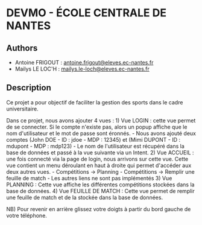 # DEVMO - ÉCOLE CENTRALE DE NANTES

## Authors
- Antoine FRIGOUT : antoine.frigout@eleves.ec-nantes.fr
- Mailys LE LOC'H : mailys.le-loch@eleves.ec-nantes.fr

## Description
Ce projet a pour objectif de faciliter la gestion des sports dans le cadre universitaire.

Dans ce projet, nous avons ajouter 4 vues :
	1) Vue LOGIN : cette vue permet de se connecter. Si le compte n'existe pas, alors un popup affiche que le nom d'utilisateur et le mot de passe sont éronnés.
		- Nous avons ajouté deux comptes (John DOE - ID : jdoe - MDP : 12345) et (Mimi DUPONT - ID : mdupont - MDP : mdp123)
		- Le nom de l'utilisateur est récupéré dans la base de données et passé à la vue suivante via un Intent.
 	2) Vue ACCUEIL : une fois connecté via la page de login, nous arrivons sur cette vue. Cette vue contient un menu déroulant en haut à droite qui permet d'accéder aux deux autres vues.
		- Compétitions -> Planning
		- Compétitions -> Remplir une feuille de match
		- Les autres liens ne sont pas implémentés
	3) Vue PLANNING : Cette vue affiche les différentes compétitions stockées dans la base de données.
	4) Vue FEUILLE DE MATCH : Cette vue permet de remplir une feuille de match et de la stockée dans la base de données.

NB) Pour revenir en arrière glissez votre doigts à partir du bord gauche de votre téléphone. 
